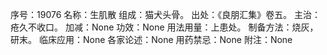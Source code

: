 序号：19076
名称：生肌散
组成：猫犬头骨。
出处：《良朋汇集》卷五。
主治：疮久不收口。
加减：None
功效：None
用法用量：上患处。
制备方法：烧灰，研末。
临床应用：None
各家论述：None
用药禁忌：None
附注：None
